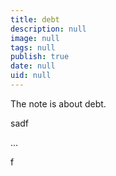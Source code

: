 ```yaml
---
title: debt
description: null
image: null
tags: null
publish: true
date: null
uid: null
---
```


The note is about debt.

sadf 

…

f 
